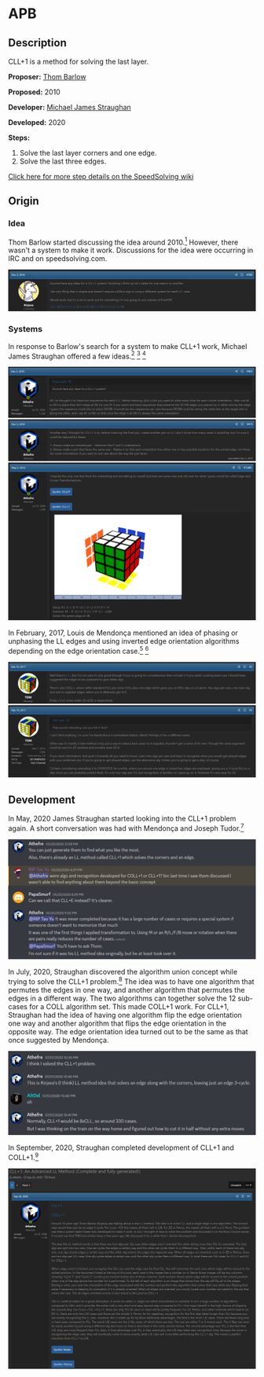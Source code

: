 # APB

## Description

CLL+1 is a method for solving the last layer.

**Proposer:** [Thom Barlow](CubingContributors/MethodDevelopers.md#barlow-thom-kirjava)

**Proposed:** 2010

**Developer:** [Michael James Straughan](CubingContributors/MethodDevelopers.md#straughan-michael-james-athefre)

**Developed:** 2020

**Steps:**

1. Solve the last layer corners and one edge.
2. Solve the last three edges.

[Click here for more step details on the SpeedSolving wiki](https://www.speedsolving.com/wiki/index.php/CLL%2B1)

## Origin

### Idea

Thom Barlow started discussing the idea around 2010.[<sup>1</sup>][1] However, there wasn't a system to make it work. Discussions for the idea were occurring in IRC and on speedsolving.com.

![](img/CLL+1/Barlow1.png)

### Systems

In response to Barlow's search for a system to make CLL+1 work, Michael James Straughan offered a few ideas.[<sup>2</sup>][2] [<sup>3</sup>][3] [<sup>4</sup>][4]

![](img/CLL+1/Straughan1.png)
![](img/CLL+1/Straughan2.png)
![](img/CLL+1/Straughan3.png)

In February, 2017, Louis de Mendonça mentioned an idea of phasing or unphasing the LL edges and using inverted edge orientation algorithms depending on the edge orientation case.[<sup>5</sup>][5] [<sup>6</sup>][6]

![](img/CLL+1/Louis1.png)
![](img/CLL+1/Louis2.png)

## Development

In May, 2020 James Straughan started looking into the CLL+1 problem again. A short conversation was had with Mendonça and Joseph Tudor.[<sup>7</sup>][7]

![](img/CLL+1/Straughan4.png)

In July, 2020, Straughan discovered the algorithm union concept while trying to solve the CLL+1 problem.[<sup>8</sup>][8] The idea was to have one algorithm that permutes the edges in one way, and another algorithm that permutes the edges in a different way. The two algorithms can together solve the 12 sub-cases for a COLL algorithm set. This made COLL+1 work. For CLL+1, Straughan had the idea of having one algorithm flip the edge orientation one way and another algorithm that flips the edge orientation in the opposite way. The edge orientation idea turned out to be the same as that once suggested by Mendonça.

![](img/CLL+1/Straughan5.png)

In September, 2020, Straughan completed development of CLL+1 and COLL+1.[<sup>9</sup>][9]

![](img/CLL+1/Straughan6.png)

[1]: https://www.speedsolving.com/threads/random-cubing-discussion.22862/post-495052
[2]: https://www.speedsolving.com/threads/random-cubing-discussion.22862/post-495230
[3]: https://www.speedsolving.com/threads/random-cubing-discussion.22862/page-21#post-496431
[4]: https://www.speedsolving.com/threads/random-cubing-discussion.22862/page-85#post-741058
[5]: https://www.speedsolving.com/threads/need-help-list-of-all-zz-variants.63869/post-1220062
[6]: https://www.speedsolving.com/threads/need-help-list-of-all-zz-variants.63869/post-1220075
[7]: https://discord.com/channels/416929203607568404/416933073893195779/712514867403423765
[8]: https://discord.com/channels/416929203607568404/416933092620500992/730053033626435661
[9]: https://www.speedsolving.com/threads/cll-1-an-advanced-ll-method-complete-and-fully-generated.78631/#post-1394716